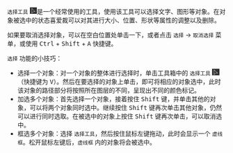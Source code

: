 `选择工具` <img src="./images/03.png" style="zoom:50%;" />是一个经常使用的工具，使用该工具可以选择文字、图形等对象。在对象被选中的状态喜爱裁可以对其进行大小、位置、形状等属性的调整以及删除。

如果要取消选择对象，可以在空白位置处单击一下，或者点击 `选择` -> `取消选择` 菜单，或使用 <kbd>Ctrl</kbd> + <kbd>Shift</kbd> + <kbd>A</kbd> 快捷键。

`选择` 功能的小技巧：

+ 选择一个对象：对一个对象的整体进行选择时，单击工具箱中的 `选择工具` <img src="./images/03.png" style="zoom:50%;" />（快捷键为 <kbd>V</kbd>）。然后在要选择的对象上单击，即可将相应的对象选中，此时该对象的路径部分将按照所在图层的不同，呈现出不同的颜色标记。
+ 加选多个对象：首先选择一个对象，接着按住 <kbd>Shift</kbd> 键，并单击其他的对象，可以将两个对象同时选中。继续按住 <kbd>Shift</kbd> 键再次单击其他对象，仍然可以进行同时选取。在被选中的对象上按住 <kbd>Shift</kbd> 键再次单击，可以取消选中。
+ 框选多个对象：选择 `选择工具`，然后按住鼠标左键拖动，此时会显示一个 `虚线框`。松开鼠标左键后，`虚线框` 内的对象将会被选中。